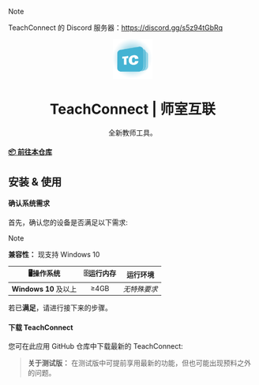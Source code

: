 > [!NOTE]
> TeachConnect 的 Discord 服务器：https://discord.gg/s5z94tGbRq

<p align="center">
  <img width="16%" align="center" src="TC-img/favicon.png" alt="logo">
</p>
  <h1 align="center">
  TeachConnect | 师室互联
</h1>


<p align="center">
 全新教师工具。
</p>

#### [📦 前往本仓库](https://github.com/pyTeachConnect/TeachConnect)

</div>

## 安装 & 使用

#### 确认系统需求
首先，确认您的设备是否满足以下需求:

> [!NOTE]
> **兼容性：** 现支持 Windows 10

| **🖥操作系统** | **🗄运行内存** | **运行环境** |
| :-----: | :-----: | :------: |
| **Windows 10** 及以上 | ≥4GB | *无特殊要求* |

若已**满足**，请进行接下来的步骤。

#### 下载 TeachConnect
您可在此应用 GitHub 仓库中下载最新的 TeachConnect:
> **关于测试版：** 在测试版中可提前享用最新的功能，但也可能出现预料之外的问题。
